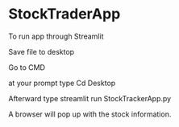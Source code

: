 # StockTraderApp


To run app through Streamlit 

Save file to desktop

Go to CMD

at your prompt type Cd Desktop 

Afterward type streamlit run StockTrackerApp.py 

A browser will pop up with the stock information.
